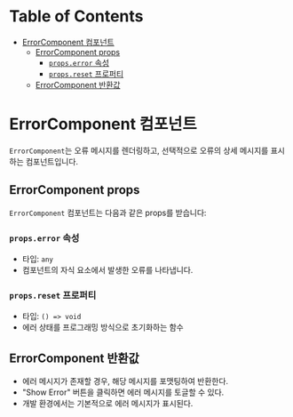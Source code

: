 # Table of Contents

- [ErrorComponent 컴포넌트](#errorcomponent-컴포넌트)
  - [ErrorComponent props](#errorcomponent-props)
    - [`props.error` 속성](#propserror-속성)
    - [`props.reset` 프로퍼티](#propsreset-프로퍼티)
  - [ErrorComponent 반환값](#errorcomponent-반환값)

# ErrorComponent 컴포넌트

`ErrorComponent`는 오류 메시지를 렌더링하고, 선택적으로 오류의 상세 메시지를 표시하는 컴포넌트입니다.


## ErrorComponent props

`ErrorComponent` 컴포넌트는 다음과 같은 props를 받습니다:


### `props.error` 속성

- 타입: `any`
- 컴포넌트의 자식 요소에서 발생한 오류를 나타냅니다.


### `props.reset` 프로퍼티

- 타입: `() => void`
- 에러 상태를 프로그래밍 방식으로 초기화하는 함수


## ErrorComponent 반환값

- 에러 메시지가 존재할 경우, 해당 메시지를 포맷팅하여 반환한다.
- "Show Error" 버튼을 클릭하면 에러 메시지를 토글할 수 있다.
- 개발 환경에서는 기본적으로 에러 메시지가 표시된다.


